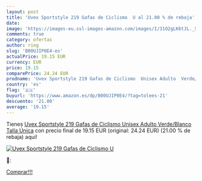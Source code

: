 ```yaml
---
layout: post
title: 'Uvex Sportstyle 219 Gafas de Ciclismo  U al 21.00 % de rebaja'
date: 
image: 'https://images-eu.ssl-images-amazon.com/images/I/31O2gLK6tJL._SL200_.jpg'
comments: true
category: ofertas
author: ring
slug: 'B00UJIP0E4-es'
actualPrice: 19.15 EUR
currency: EUR
price: 19.15
comparePrice: 24.24 EUR
prodname: 'Uvex Sportstyle 219 Gafas de Ciclismo  Unisex Adulto  Verde/Blanco  Talla Única'
country: 'es'
flag: '🇪🇸'
buyurl: 'https://www.amazon.es/dp/B00UJIP0E4/?tag=tolees-21'
descuento: '21.00'
average: '19.15'
---
```


Tienes [Uvex Sportstyle 219 Gafas de Ciclismo  Unisex Adulto  Verde/Blanco  Talla Única](https://www.amazon.es/dp/B00UJIP0E4/?tag=tolees-21) con precio final de  19.15 EUR (original: 24.24 EUR) (21.00 %  de rebaja) aqui!

[![Uvex Sportstyle 219 Gafas de Ciclismo  U](https://images-eu.ssl-images-amazon.com/images/I/31O2gLK6tJL._SL200_.jpg)](https://www.amazon.es/dp/B00UJIP0E4/?tag=tolees-21)

🔎:


[Comprar!!!](https://www.amazon.es/dp/B00UJIP0E4/?tag=tolees-21)
